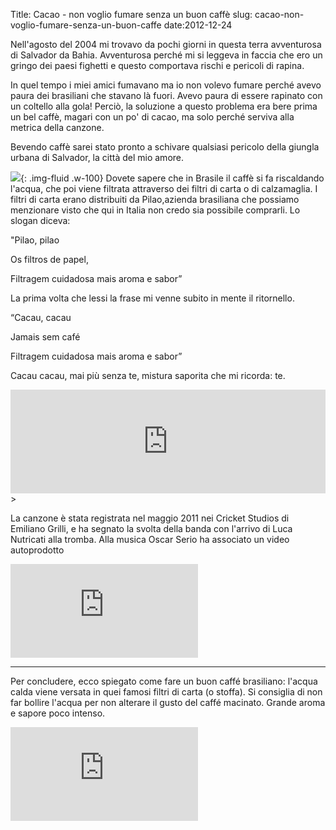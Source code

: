Title: Cacao - non voglio fumare senza un buon caffè
slug: cacao-non-voglio-fumare-senza-un-buon-caffe
date:2012-12-24


Nell'agosto del 2004 mi trovavo da pochi giorni in questa terra
avventurosa di Salvador da Bahia. Avventurosa perché mi si leggeva in
faccia che ero un gringo dei paesi fighetti e questo comportava rischi
e pericoli di rapina.

In quel tempo i miei amici fumavano ma io non volevo fumare perché
avevo paura dei brasiliani che stavano là fuori. Avevo paura di essere
rapinato con un coltello alla gola\! Perciò, la soluzione a questo
problema era bere prima un bel caffè, magari con un po' di cacao, ma
solo perché serviva alla metrica della canzone.

Bevendo caffè sarei stato pronto a schivare qualsiasi pericolo della giungla urbana di Salvador, la città del mio amore.

![](/images/fetched_images/pilao.jpeg){: .img-fluid .w-100}
Dovete sapere che in Brasile il caffè si fa riscaldando l'acqua, che poi viene filtrata attraverso dei filtri di carta o di calzamaglia. I filtri di carta erano distribuiti da Pilao,azienda brasiliana che possiamo menzionare visto che qui in Italia non credo sia possibile comprarli. Lo slogan diceva:

"Pilao, pilao

Os filtros de papel,

Filtragem cuidadosa mais aroma e sabor”

La prima volta che lessi la frase mi venne subito in mente il ritornello.

“Cacau, cacau

Jamais sem café

Filtragem cuidadosa mais aroma e sabor”

Cacau cacau, mai più senza te, mistura saporita che mi ricorda: te.

<iframe frameborder="no" height="166" scrolling="no" src="https://w.soundcloud.com/player/?url=http%3A%2F%2Fapi.soundcloud.com%2Ftracks%2F16949380" width="100%"></iframe>
>


La canzone è stata registrata nel maggio 2011 nei Cricket Studios di
Emiliano Grilli, e ha segnato la svolta della banda con l'arrivo di
Luca Nutricati alla tromba. Alla musica Oscar Serio ha associato un
video autoprodotto

<div class="container-fluid iframe-container">
<iframe allowfullscreen="allowfullscreen" frameborder="0" mozallowfullscreen="mozallowfullscreen" src="https://www.youtube.com/embed/HjkCKFKu9EI?feature=player_embedded" webkitallowfullscreen="webkitallowfullscreen"></iframe></div>

---

Per concludere, ecco spiegato come fare un buon caffé brasiliano:
 l'acqua calda viene versata in quei famosi filtri di carta \(o
 stoffa\). Si consiglia di non far bollire l'acqua per non alterare il
 gusto del caffé macinato. Grande aroma e sapore poco intenso.

<div class="container-fluid iframe-container">
<iframe  allowfullscreen="allowfullscreen" frameborder="0"  mozallowfullscreen="mozallowfullscreen" src="https://www.youtube.com/embed/VsnoZoisRzQ?feature=player_embedded" webkitallowfullscreen="webkitallowfullscreen"></iframe>
</div>
